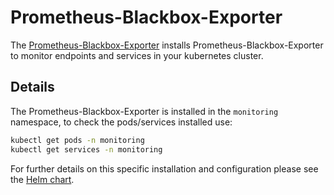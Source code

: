 # Prometheus-Blackbox-Exporter

The [Prometheus-Blackbox-Exporter](https://github.com/prometheus/blackbox_exporter) installs Prometheus-Blackbox-Exporter  to monitor endpoints and services in  your kubernetes cluster.

## Details

The Prometheus-Blackbox-Exporter is installed in the `monitoring` namespace, to check the pods/services installed use:

```sh
kubectl get pods -n monitoring
kubectl get services -n monitoring
```
For further details on this specific installation  and configuration please see the [Helm chart](https://github.com/prometheus-community/helm-charts/tree/main/charts/prometheus-blackbox-exporter).
